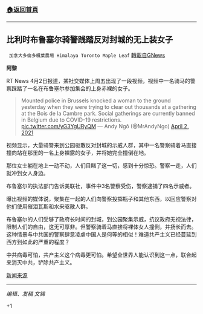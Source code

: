 ###  [:house:返回首頁](https://github.com/ourhimalayas/txt)
---

## 比利时布鲁塞尔骑警践踏反对封城的无上装女子
` 加拿大多倫多楓葉農場 Himalaya Toronto Maple Leaf` [轉載自GNews](https://gnews.org/zh-hans/1059532/)

**阿黎**

RT News 4月2日报道，某社交媒体上周五出现了一段视频，视频中一名骑马的警察踩踏了一名在布鲁塞尔参加集会的上身赤裸的女子。



> Mounted police in Brussels knocked a woman to the ground yesterday when they were trying to clear out thousands at a gathering at the Bois de la Cambre park. Social gatherings are currently banned in Belgium due to COVID-19 restrictions. [pic.twitter.com/yG3YgURyQM](https://t.co/yG3YgURyQM)
> — Andy Ngô (@MrAndyNgo) [April 2, 2021](https://twitter.com/MrAndyNgo/status/1377972575763070976?ref_src=twsrc%5Etfw)



视频显示，大量骑警来到公园驱散反对封城的示威人群，其中一名警察骑着马直接撞向站在那里的一名上身裸露的女子，并将她完全撞倒在地。

那位女士躺在地上一动不动，人们目睹了这一切，感到十分惊恐。警察一走，人们就冲到女人身边。

布鲁塞尔的执法部门告诉美联社，事件中3名警察受伤，警察逮捕了四名示威者。

曝出视频的媒体说，聚集在一起的人们向警察投掷瓶子和其他东西，以回应警察对他们使用催泪瓦斯和水来驱散人群。

布鲁塞尔的人们受够了政府长时间的封城，到公园聚集示威，抗议政府无视法律，限制人们的自由，这无可厚非。但警察骑着马直接将裸体女人撞倒，并扬长而去。这种情景与中共国的警察肆意凌虐中国人是何等的相似！难道共产主义已经蔓延到西方到如此的严重的程度？

中共病毒可怕，共产主义这个病毒更可怕。希望全世界人能认识到这一点，联合起来消灭中共，铲除共产主义。

[新闻来源](https://dailycaller.com/2021/04/02/cop-horse-tramples-topless-woman-brussels/?utm_medium=referral&amp;utm_source=mixi&amp;utm_campaign=dailycaller)

* * *

*编辑、发稿 文锦*

+1
